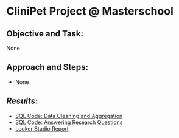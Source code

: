 # CliniPet Project @ Masterschool

## **Objective and Task**:
None

## **Approach and Steps**:
- None


## *Results*:
- [SQL Code: Data Cleaning and Aggregation](404)
- [SQL Code: Answering Research Questions](404)
- [Looker Studio Report](404)
